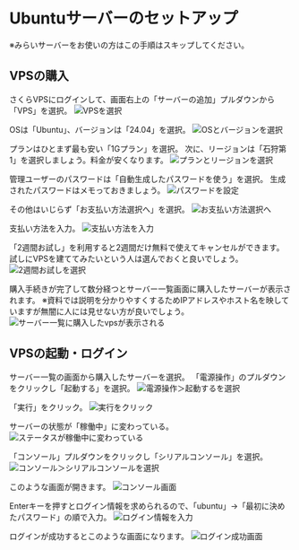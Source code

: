 # Ubuntuサーバーのセットアップ
※みらいサーバーをお使いの方はこの手順はスキップしてください。

## VPSの購入

さくらVPSにログインして、画面右上の「サーバーの追加」プルダウンから「VPS」を選択。
![VPSを選択](./assets/01/01.jpg)

OSは「Ubuntu」、バージョンは「24.04」を選択。
![OSとバージョンを選択](./assets/01/02.jpg)

プランはひとまず最も安い「1Gプラン」を選択。
次に、リージョンは「石狩第1」を選択しましょう。料金が安くなります。
![プランとリージョンを選択](./assets/01/03.jpg)

管理ユーザーのパスワードは「自動生成したパスワードを使う」を選択。
生成されたパスワードはメモっておきましょう。
![パスワードを設定](./assets/01/04.jpg)

その他はいじらず「お支払い方法選択へ」を選択。
![お支払い方法選択へ](./assets/01/05.jpg)

支払い方法を入力。
![支払い方法を入力](./assets/01/06.jpg)

「2週間お試し」を利用すると2週間だけ無料で使えてキャンセルができます。試しにVPSを建ててみたいという人は選んでおくと良いでしょう。
![2週間お試しを選択](./assets/01/07.jpg)

購入手続きが完了して数分経つとサーバー一覧画面に購入したサーバーが表示されます。
※資料では説明を分かりやすくするためIPアドレスやホスト名を映していますが無闇に人には見せない方が良いでしょう。
![サーバー一覧に購入したvpsが表示される](./assets/01/08.jpg)

## VPSの起動・ログイン
サーバー一覧の画面から購入したサーバーを選択。
「電源操作」のプルダウンをクリックし「起動する」を選択。
![電源操作＞起動するを選択](./assets/01/09.jpg)

「実行」をクリック。
![実行をクリック](./assets/01/10.jpg)

サーバーの状態が「稼働中」に変わっている。
![ステータスが稼働中に変わっている](./assets/01/11.jpg)

「コンソール」プルダウンをクリックし「シリアルコンソール」を選択。
![コンソール＞シリアルコンソールを選択](./assets/01/12.jpg)

このような画面が開きます。
![コンソール画面](./assets/01/13.jpg)

Enterキーを押すとログイン情報を求められるので、「ubuntu」→「最初に決めたパスワード」の順で入力。
![ログイン情報を入力](./assets/01/14.jpg)

ログインが成功するとこのような画面になります。
![ログイン成功画面](./assets/01/15.jpg)